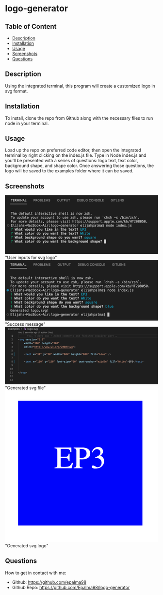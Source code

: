 # logo-generator

## Table of Content
- [Description](#description)
- [Installation](#installation)
- [Usage](#usage)
- [Screenshots](#screenshots)
- [Questions](#questions)

## Description
Using the integrated terminal, this program will create a customized logo in svg format.

## Installation
To install, clone the repo from Github along with the necessary files to run node in your terminal.

## Usage
Load up the repo on preferred code editor, then open the integrated terminal by right clicking on the index.js file. Type in Node index.js and you'll be presented with a series of questions: logo text, text color, background shape, and shape color. Once answering those questions, the logo will be saved to the examples folder where it can be saved.

## Screenshots

![Screenshot](/images/user_input_logo.png) "User inputs for svg logo"
![Screenshot](/images/generated_message.png) "Success message"
![Screenshot](/images/svg_file.png) "Generated svg file"
![Screenshot](/images/svg_logo.png) "Generated svg logo"

## Questions
How to get in contact with me:
* Github: https://github.com/epalma98
* Github Repo: https://github.com/Epalma98/logo-generator 
